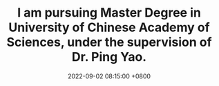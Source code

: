 ---
title: "I am pursuing Master Degree in University of Chinese Academy of Sciences, under the supervision of Dr. Ping Yao."
date: 2022-09-02 08:15:00 +0800
---